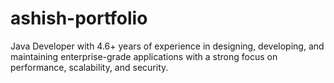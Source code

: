 # ashish-portfolio
Java Developer with 4.6+ years of experience in designing, developing, and maintaining enterprise-grade applications with a strong focus on performance, scalability, and security.
